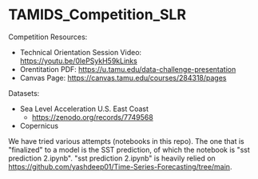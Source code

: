# TAMIDS_Competition_SLR

Competition Resources: 
* Technical Orientation Session Video: https://youtu.be/0lePSykH59kLinks
* Orentitation PDF: https://u.tamu.edu/data-challenge-presentation
* Canvas Page: https://canvas.tamu.edu/courses/284318/pages

Datasets: 
* Sea Level Acceleration U.S. East Coast
  * https://zenodo.org/records/7749568
* Copernicus

We have tried various attempts (notebooks in this repo). The one that is "finalized" to a model is the SST prediction, of which the notebook is "sst prediction 2.ipynb". "sst prediction 2.ipynb" is heavily relied on https://github.com/yashdeep01/Time-Series-Forecasting/tree/main. 
